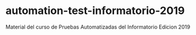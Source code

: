 # automation-test-informatorio-2019
Material del curso de Pruebas Automatizadas del Informatorio Edicion 2019
